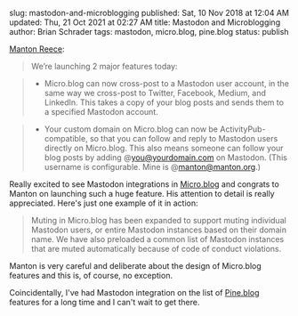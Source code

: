 slug: mastodon-and-microblogging
published: Sat, 10 Nov 2018 at 12:04 AM
updated: Thu, 21 Oct 2021 at 02:27 AM
title: Mastodon and Microblogging
author: Brian Schrader
tags: mastodon, micro.blog, pine.blog
status: publish

[Manton Reece][manton]:

> We’re launching 2 major features today:

> - Micro.blog can now cross-post to a Mastodon user account, in the same way we cross-post to Twitter, Facebook, Medium, and LinkedIn. This takes a copy of your blog posts and sends them to a specified Mastodon account.

> - Your custom domain on Micro.blog can now be ActivityPub-compatible, so that you can follow and reply to Mastodon users directly on Micro.blog. This also means someone can follow your blog posts by adding @you@yourdomain.com on Mastodon. (This username is configurable. Mine is @manton@manton.org.)

Really excited to see Mastodon integrations in [Micro.blog][mb] and congrats to Manton on launching such a huge feature. His attention to detail is really appreciated. Here's just one example of it in action:

> Muting in Micro.blog has been expanded to support muting individual Mastodon users, or entire Mastodon instances based on their domain name. We have also preloaded a common list of Mastodon instances that are muted automatically because of code of conduct violations.

Manton is very careful and deliberate about the design of Micro.blog features and this is, of course, no exception.

Coincidentally, I've had Mastodon integration on the list of [Pine.blog][pine] features for a long time and I can't wait to get there.

[manton]: https://www.manton.org/2018/11/07/microblog-mastodon.html
[mb]: https://micro.blog
[pine]: https://pine.blog
